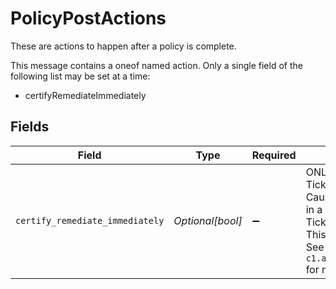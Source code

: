 # PolicyPostActions

These are actions to happen after a policy is complete.

This message contains a oneof named action. Only a single field of the following list may be set at a time:
  - certifyRemediateImmediately



## Fields

| Field                                                                                                                                                                                                                                                               | Type                                                                                                                                                                                                                                                                | Required                                                                                                                                                                                                                                                            | Description                                                                                                                                                                                                                                                         |
| ------------------------------------------------------------------------------------------------------------------------------------------------------------------------------------------------------------------------------------------------------------------- | ------------------------------------------------------------------------------------------------------------------------------------------------------------------------------------------------------------------------------------------------------------------- | ------------------------------------------------------------------------------------------------------------------------------------------------------------------------------------------------------------------------------------------------------------------- | ------------------------------------------------------------------------------------------------------------------------------------------------------------------------------------------------------------------------------------------------------------------- |
| `certify_remediate_immediately`                                                                                                                                                                                                                                     | *Optional[bool]*                                                                                                                                                                                                                                                    | :heavy_minus_sign:                                                                                                                                                                                                                                                  | ONLY valid when used in a CERTIFY Ticket Type:<br/> Causes any deprovision or change in a grant to be applied when Certify Ticket is closed.<br/>This field is part of the `action` oneof.<br/>See the documentation for `c1.api.policy.v1.PolicyPostActions` for more details. |